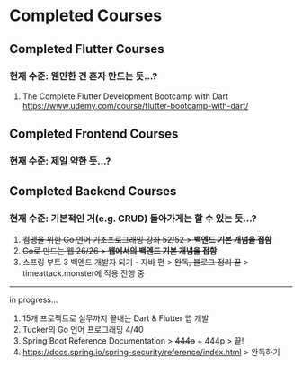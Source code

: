 # Completed Courses
## Completed Flutter Courses
### 현재 수준: 웬만한 건 혼자 만드는 듯...?
1. The Complete Flutter Development Bootcamp with Dart<br>
https://www.udemy.com/course/flutter-bootcamp-with-dart/
## Completed Frontend Courses
### 현재 수준: 제일 약한 듯...?
## Completed Backend Courses
### 현재 수준: 기본적인 거(e.g. CRUD) 돌아가게는 할 수 있는 듯...?
1. ~~컴맹을 위한 Go 언어 기초프로그래밍 강좌 52/52 > **백엔드 기본 개념을 접함**~~<br>
2. ~~Go로 만드는 웹 26/26 > **웹에서의 백엔드 기본 개념을 접함**~~<br>
3. 스프링 부트 3 백엔드 개발자 되기 - 자바 편 > ~~완독, 블로그 정리 끝~~ > timeattack.monster에 적용 진행 중<br>
---
in progress...
1. 15개 프로젝트로 실무까지 끝내는 Dart & Flutter 앱 개발
2. Tucker의 Go 언어 프로그래밍 4/40
3. Spring Boot Reference Documentation > ~~444p~~ + 444p > 끝!
4. https://docs.spring.io/spring-security/reference/index.html > 완독하기
